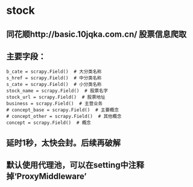 # stock
## 同花顺http://basic.10jqka.com.cn/ 股票信息爬取
## 主要字段：
    b_cate = scrapy.Field()  # 大分类名称
    s_href = scrapy.Field()  # 中分类名称
    s_cate = scrapy.Field()  # 小分类名称
    stock_name = scrapy.Field()  # 股票名字
    stock_url = scrapy.Field()  # 股票地址
    business = scrapy.Field()  # 主营业务
    # concept_base = scrapy.Field()  # 主要概念
    # concept_other = scrapy.Field()  # 其他概念
    concept = scrapy.Field()  # 概念
## 延时1秒，太快会封。后续再破解
## 默认使用代理池，可以在setting中注释掉‘ProxyMiddleware’
